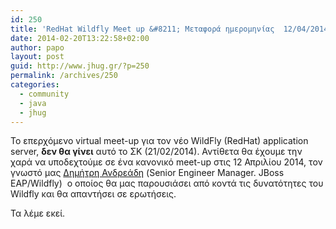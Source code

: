 ```yaml
---
id: 250
title: 'RedHat Wildfly Meet up &#8211; Μεταφορά ημερομηνίας  12/04/2014 και &#8230;. live! #jhug #wildfly #jboss'
date: 2014-02-20T13:22:58+02:00
author: papo
layout: post
guid: http://www.jhug.gr/?p=250
permalink: /archives/250
categories:
  - community
  - java
  - jhug
---
```

Το επερχόμενο virtual meet-up για τον νέο WildFly (RedHat) application server, **δεν θα γίνει** αυτό το ΣΚ (21/02/2014). Αντίθετα θα έχουμε την χαρά να υποδεχτούμε σε ένα κανονικό meet-up στις 12 Απριλίου 2014, τον γνωστό μας [Δημήτρη Ανδρεάδη](http://www.linkedin.com/profile/view?id=6254987&locale=en_US&trk=tyah&trkInfo=tas%3ADimitris%20Andreadis%2Cidx%3A1-1-1) (Senior Engineer Manager. JBoss EAP/Wildfly)  ο οποίος θα μας παρουσιάσει από κοντά τις δυνατότητες του Wildfly και θα απαντήσει σε ερωτήσεις.

Τα λέμε εκεί.

&nbsp;